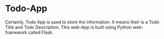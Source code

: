 # Todo-App
Certainly, Todo App is used to store the information. It means their is a Todo Title and Todo Description. This web-App is built using Python web-framework called Flask. 
